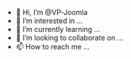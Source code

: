 - 👋 Hi, I’m @VP-Joomla
- 👀 I’m interested in ...
- 🌱 I’m currently learning ...
- 💞️ I’m looking to collaborate on ...
- 📫 How to reach me ...

<!---
VP-Joomla/VP-Joomla is a ✨ special ✨ repository because its `README.md` (this file) appears on your GitHub profile.
You can click the Preview link to take a look at your changes.
--->

